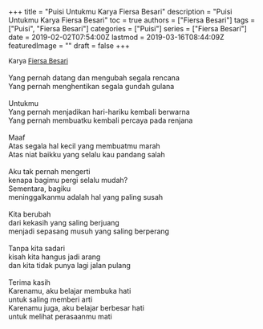 +++
title = "Puisi Untukmu Karya Fiersa Besari"
description = "Puisi Untukmu Karya Fiersa Besari"
toc = true
authors = ["Fiersa Besari"]
tags = ["Puisi", "Fiersa Besari"]
categories = ["Puisi"]
series = ["Fiersa Besari"]
date = 2019-02-02T07:54:00Z
lastmod = 2019-03-16T08:44:09Z
featuredImage = ""
draft = false
+++

<div style="text-align: justify;">
<div style="font-size: small;">Karya <a href="/authors/fiersa-besari/" target="_blank">Fiersa Besari</a></div><br />
Yang pernah datang dan mengubah segala rencana<br />Yang pernah menghentikan segala gundah gulana<br /><br />Untukmu<br />Yang pernah menjadikan hari-hariku kembali berwarna<br />Yang pernah membuatku kembali percaya pada renjana<br /><br />Maaf<br />Atas segala hal kecil yang membuatmu marah<br />Atas niat baikku yang selalu kau pandang salah<br /><br />Aku tak pernah mengerti<br />kenapa bagimu pergi selalu mudah?<br />Sementara, bagiku<br />meninggalkanmu adalah hal yang paling susah<br /><br />Kita berubah<br />dari kekasih yang saling berjuang<br />menjadi sepasang musuh yang saling berperang<br /><br />Tanpa kita sadari<br />kisah kita hangus jadi arang<br />dan kita tidak punya lagi jalan pulang<br /><br />Terima kasih<br />Karenamu, aku belajar membuka hati<br />untuk saling memberi arti<br />Karenamu juga, aku belajar berbesar hati<br />untuk melihat perasaanmu mati</div>
